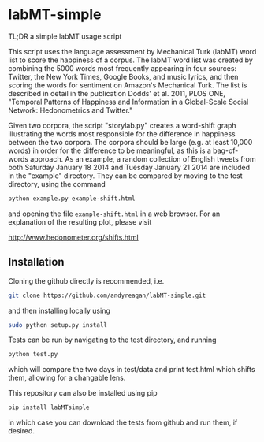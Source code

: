 labMT-simple
============

TL;DR
a simple labMT usage script

This script uses the language assessment by Mechanical Turk (labMT) word list to score the happiness of a corpus. The labMT word list was created by combining the 5000 words most frequently appearing in four sources: Twitter, the New York Times, Google Books, and music lyrics, and then scoring the words for sentiment on Amazon's Mechanical Turk. The list is described in detail in the publication Dodds' et al. 2011, PLOS ONE, "Temporal Patterns of Happiness and Information in a Global-Scale Social Network: Hedonometrics and Twitter." 

Given two corpora, the script "storylab.py" creates a word-shift graph illustrating the words most responsible for the difference in happiness between the two corpora. The corpora should be large (e.g. at least 10,000 words) in order for the difference to be meaningful, as this is a bag-of-words approach. As an example, a random collection of English tweets from both Saturday January 18 2014 and Tuesday January 21 2014 are included in the "example" directory. They can be compared by moving to the test directory, using the command

```python
python example.py example-shift.html
```

and opening the file `example-shift.html` in a web browser. For an explanation of the resulting plot, please visit

http://www.hedonometer.org/shifts.html


Installation
------------

Cloning the github directly is recommended, i.e.

```bash
git clone https://github.com/andyreagan/labMT-simple.git
```

and then installing locally using

```bash
sudo python setup.py install
```

Tests can be run by navigating to the test directory, and running

```bash
python test.py
```

which will compare the two days in test/data and print test.html which shifts them, allowing for a changable lens.

This repository can also be installed using pip

```bash
pip install labMTsimple
```

in which case you can download the tests from github and run them, if desired.



